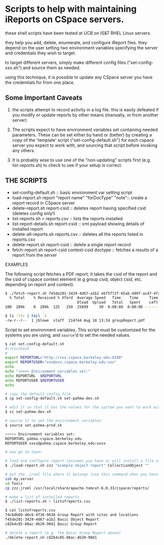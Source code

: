 Scripts to help with maintaining iReports on CSpace servers.
======================================

these shell scripts have been tested at UCB on IS&T RHEL Linux servers.

they help you add, delete, enumerate, and configure iReport files.
they depend on the user setting two environment variables specifying
the server and credentials they wish to target.

to target different servers, simply make different config files ("set-config-xxx.sh")
and source them as needed.

using this technique, it is possible to update any CSpace server
you have the credentials for from one place.

## Some Important Caveats

1. the scripts attempt to record activity in a log file.
   this is easily defeated if you modify or update reports
   by other means (manually, or from another server)

2. The scripts expect to have environment variables set
   containing needed parameters. These can be set either
   by hand or (better) by creating a copy of the
   'template' script ("set-config-default.sh") for each
   cspace server you expect to work with, and
   sourcing that script before invoking any others.

3. It is probably wise to use one of the "non-updating"
   scripts first (e.g. list-reports.sh) to check to see if
   your setup is correct.

## THE SCRIPTS

* set-config-default.sh  ::  basic environment var setting script
* load-report.sh report  "report name" "forDocType" "note":: create a report record in CSpace server
* delete-report.sh report-csid  ::  deletes report having specified csid (deletes config only!)
* list-reports.sh > reports.csv  :: lists the reports installed
* list-report-details.sh report-csid  :: xml payload showing details of installed report
* delete-all-reports.sh reports.csv :: deletes all the reports listed in reports.csv
* delete-report.sh report-csid  :: delete a single report record
* fetch-report.sh report-csid context-csid doctype :: fetches a results of a report from the server

EXAMPLES

The following script fetches a PDF report; it takes the csid of the report and the csid of cspace context element (e.g group csid, object csid, etc. depending on report and context).

```bash
$ ./fetch-report.sh f45de201-3429-4d67-a1b2 ebf5f72f-65ab-499f-ac47-4fa9b720a6d3 CollectionObject > groupReport.pdf
  % Total    % Received % Xferd  Average Speed   Time    Time     Time  Current
                                 Dload  Upload   Total   Spent    Left  Speed
100  209k    0  209k  125   250  25899     30  0:00:08  0:00:08 --:--:-- 50492

$ ls -ltr | tail -1
-rw-r--r--  1 jblowe  staff  214744 Aug 18 13:24 groupReport.pdf
```

Script to set environment variables. This script must be customized for the systems you are using, and ```source```'d to set the needed values.

```bash
$ cat set-config-default.sh 
#!/bin/bash
#
export REPORTURL="http://xxx.cspace.berkeley.edu:8180"
export REPORTUSER="xxx@xxx.cspace.berkeley.edu:xxx"
echo
echo ">>>>> Environment variables set:"
echo REPORTURL  $REPORTURL
echo REPORTUSER $REPORTUSER
echo

# copy the default config file.
$ cp set-config-default.sh set-pahma-dev.sh

# edit it so that it has the values for the system you want to work with.
$ vi set-pahma-dev.sh 

# source it to set the environment variables
$ source set-pahma-prod.sh 

>>>>> Environment variables set:
REPORTURL pahma.cspace.berkeley.edu
REPORTUSER xxxx@pahma.cspace.berkeley.edu:xxxx

# now go to town!

# load and configure report (assumes you have or will install a file zzz.jrxml on the server)
$ ./load-report.sh zzz "example object report" CollectionObject ""

# put the .jrxml file where it belongs (use this command when you have modified the report)
ssh my.server
cd Tools
cp zzz.jrxml /usr/local/share/apache-tomcat-6.0.33/cspace/reports/

# make a list of installed reports
$ ./list-reports.sh > listofreports.csv

$ cat listofreports.csv
74c64b69-40c6-4f36-9638	Group Report with sites and locations
f45de201-3429-4d67-a1b2	Basic Object Report
c82b4c85-88ac-4b20-90d1	Basic Group Report

# delete a report (e.g. the Basic Group Report above)
./delete-report.sh c82b4c85-88ac-4b20-90d1
```
